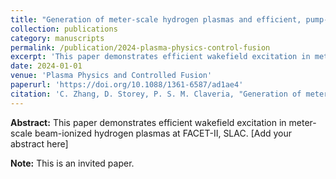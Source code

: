```yaml
---
title: "Generation of meter-scale hydrogen plasmas and efficient, pump-depletion-limited wakefield excitation using 10 GeV electron bunches"
collection: publications
category: manuscripts
permalink: /publication/2024-plasma-physics-control-fusion
excerpt: 'This paper demonstrates efficient wakefield excitation in meter-scale beam-ionized hydrogen plasmas at FACET-II.'
date: 2024-01-01
venue: 'Plasma Physics and Controlled Fusion'
paperurl: 'https://doi.org/10.1088/1361-6587/ad1ae4'
citation: 'C. Zhang, D. Storey, P. S. M. Claveria, "Generation of meter-scale hydrogen plasmas and efficient, pump-depletion-limited wakefield excitation using 10 GeV electron bunches," <i>Plasma Phys. Control. Fusion</i> 66, 025013 (2024).'
---
```


**Abstract:** This paper demonstrates efficient wakefield excitation in meter-scale beam-ionized hydrogen plasmas at FACET-II, SLAC. [Add your abstract here]

**Note:** This is an invited paper.

